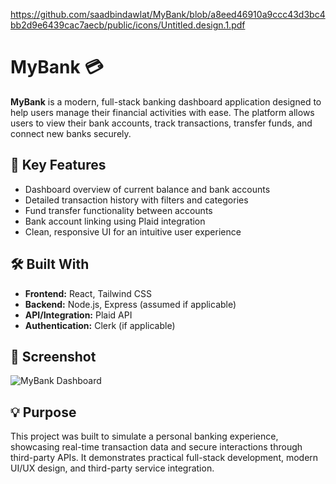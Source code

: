 https://github.com/saadbindawlat/MyBank/blob/a8eed46910a9ccc43d3bc4bb2d9e6439cac7aecb/public/icons/Untitled.design.1.pdf


# MyBank 💳

**MyBank** is a modern, full-stack banking dashboard application designed to help users manage their financial activities with ease. The platform allows users to view their bank accounts, track transactions, transfer funds, and connect new banks securely.

## 📌 Key Features

- Dashboard overview of current balance and bank accounts
- Detailed transaction history with filters and categories
- Fund transfer functionality between accounts
- Bank account linking using Plaid integration
- Clean, responsive UI for an intuitive user experience

## 🛠️ Built With

- **Frontend:** React, Tailwind CSS
- **Backend:** Node.js, Express (assumed if applicable)
- **API/Integration:** Plaid API
- **Authentication:** Clerk (if applicable)

## 📸 Screenshot

![MyBank Dashboard](./screenshot.png)

## 💡 Purpose

This project was built to simulate a personal banking experience, showcasing real-time transaction data and secure interactions through third-party APIs. It demonstrates practical full-stack development, modern UI/UX design, and third-party service integration.


